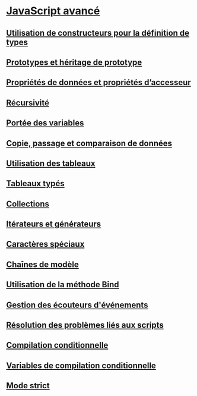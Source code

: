 # [JavaScript avancé](advanced-javascript.md)
## [Utilisation de constructeurs pour la définition de types](using-constructors-to-define-types.md)
## [Prototypes et héritage de prototype](prototypes-and-prototype-inheritance.md)
## [Propriétés de données et propriétés d’accesseur](data-properties-and-accessor-properties.md)
## [Récursivité](recursion-javascript.md)
## [Portée des variables](variable-scope-javascript.md)
## [Copie, passage et comparaison de données](copying-passing-and-comparing-data-javascript.md)
## [Utilisation des tableaux](using-arrays-javascript.md)
## [Tableaux typés](typed-arrays-javascript.md)
## [Collections](collections-javascript.md)
## [Itérateurs et générateurs](iterators-and-generators-javascript.md)
## [Caractères spéciaux](special-characters-javascript.md)
## [Chaînes de modèle](template-strings-javascript.md)
## [Utilisation de la méthode Bind](using-the-bind-method-javascript.md)
## [Gestion des écouteurs d'événements](managing-event-listeners.md)
## [Résolution des problèmes liés aux scripts](troubleshooting-your-scripts-javascript.md)
## [Compilation conditionnelle](conditional-compilation-javascript.md)
## [Variables de compilation conditionnelle](conditional-compilation-variables-javascript.md)
## [Mode strict](strict-mode-javascript.md)
